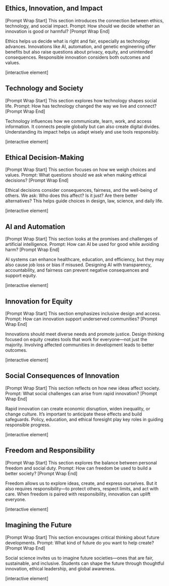 ## Ethics, Innovation, and Impact

\[Prompt Wrap Start]
This section introduces the connection between ethics, technology, and social impact. Prompt: How should we decide whether an innovation is good or harmful?
\[Prompt Wrap End]

Ethics helps us decide what is right and fair, especially as technology advances. Innovations like AI, automation, and genetic engineering offer benefits but also raise questions about privacy, equity, and unintended consequences. Responsible innovation considers both outcomes and values.

\[interactive element]

## Technology and Society

\[Prompt Wrap Start]
This section explores how technology shapes social life. Prompt: How has technology changed the way we live and connect?
\[Prompt Wrap End]

Technology influences how we communicate, learn, work, and access information. It connects people globally but can also create digital divides. Understanding its impact helps us adapt wisely and use tools responsibly.

\[interactive element]

## Ethical Decision-Making

\[Prompt Wrap Start]
This section focuses on how we weigh choices and values. Prompt: What questions should we ask when making ethical decisions?
\[Prompt Wrap End]

Ethical decisions consider consequences, fairness, and the well-being of others. We ask: Who does this affect? Is it just? Are there better alternatives? This helps guide choices in design, law, science, and daily life.

\[interactive element]

## AI and Automation

\[Prompt Wrap Start]
This section looks at the promises and challenges of artificial intelligence. Prompt: How can AI be used for good while avoiding harm?
\[Prompt Wrap End]

AI systems can enhance healthcare, education, and efficiency, but they may also cause job loss or bias if misused. Designing AI with transparency, accountability, and fairness can prevent negative consequences and support equity.

\[interactive element]

## Innovation for Equity

\[Prompt Wrap Start]
This section emphasizes inclusive design and access. Prompt: How can innovation support underserved communities?
\[Prompt Wrap End]

Innovations should meet diverse needs and promote justice. Design thinking focused on equity creates tools that work for everyone—not just the majority. Involving affected communities in development leads to better outcomes.

\[interactive element]

## Social Consequences of Innovation

\[Prompt Wrap Start]
This section reflects on how new ideas affect society. Prompt: What social challenges can arise from rapid innovation?
\[Prompt Wrap End]

Rapid innovation can create economic disruption, widen inequality, or change culture. It’s important to anticipate these effects and build safeguards. Policy, education, and ethical foresight play key roles in guiding responsible progress.

\[interactive element]

## Freedom and Responsibility

\[Prompt Wrap Start]
This section explores the balance between personal freedom and social duty. Prompt: How can freedom be used to build a better society?
\[Prompt Wrap End]

Freedom allows us to explore ideas, create, and express ourselves. But it also requires responsibility—to protect others, respect limits, and act with care. When freedom is paired with responsibility, innovation can uplift everyone.

\[interactive element]

## Imagining the Future

\[Prompt Wrap Start]
This section encourages critical thinking about future developments. Prompt: What kind of future do you want to help create?
\[Prompt Wrap End]

Social science invites us to imagine future societies—ones that are fair, sustainable, and inclusive. Students can shape the future through thoughtful innovation, ethical leadership, and global awareness.

\[interactive element]
